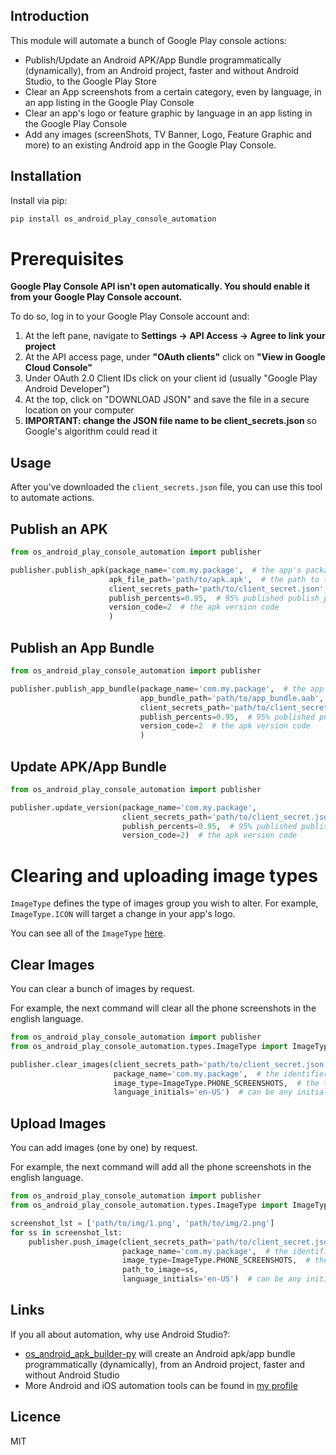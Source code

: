 Introduction
------------
This module will automate a bunch of Google Play console actions:
* Publish/Update an Android APK/App Bundle programmatically (dynamically), from an Android project, faster and without Android Studio, to the Google Play Store
* Clear an App screenshots from a certain category, even by language, in an app listing in the Google Play Console
* Clear an app's logo or feature graphic by language in an app listing in the Google Play Console
* Add any images (screenShots, TV Banner, Logo, Feature Graphic and more) to an existing Android app in the Google Play Console.

## Installation

Install via pip:
```python
pip install os_android_play_console_automation
```

# Prerequisites

<B> Google Play Console API isn't open automatically. You should enable it from your Google Play Console account.</b>

To do so, log in to your Google Play Console account and:

1. At the left pane, navigate to <b>Settings -> API Access -> Agree to link your project</b>
2. At the API access page, under <b>"OAuth clients"</b> click on <b>"View in Google Cloud Console"</b>
3. Under OAuth 2.0 Client IDs click on your client id (usually "Google Play Android Developer")
4. At the top, click on "DOWNLOAD JSON" and save the file in a secure location on your computer
5. <b> IMPORTANT: change the JSON file name to be client_secrets.json </b> so Google's algorithm could read it


## Usage

After you've downloaded the ```client_secrets.json``` file, you can use this tool to automate actions.
## Publish an APK

```python
from os_android_play_console_automation import publisher

publisher.publish_apk(package_name='com.my.package',  # the app's package name
                      apk_file_path='path/to/apk.apk',  # the path to the released apk file
                      client_secrets_path='path/to/client_secret.json',  # the client_secret.json file you made in the previous section 
                      publish_percents=0.95,  # 95% published publish_percents
                      version_code=2  # the apk version code
                      )   
```

## Publish an App Bundle

```python
from os_android_play_console_automation import publisher

publisher.publish_app_bundle(package_name='com.my.package',  # the app's package name
                             app_bundle_path='path/to/app_bundle.aab',  # the path to the released .aab file
                             client_secrets_path='path/to/client_secret.json',  # the client_secret.json file you made in the previous section 
                             publish_percents=0.95,  # 95% published publish_percents
                             version_code=2  # the apk version code
                             )   
```


## Update APK/App Bundle

```python
from os_android_play_console_automation import publisher

publisher.update_version(package_name='com.my.package',
                         client_secrets_path='path/to/client_secret.json',
                         publish_percents=0.95,  # 95% published publish_percents
                         version_code=2)  # the apk version code
```

# Clearing and uploading image types

```ImageType``` defines the type of images group you wish to alter. For example, ```ImageType.ICON``` will target a change in your app's logo.

You can see all of the ```ImageType``` [here](os_android_play_console_automation/types/ImageType.py).

## Clear Images

You can clear a bunch of images by request. 

For example, the next command will clear all the phone screenshots in the english language.

```python
from os_android_play_console_automation import publisher
from os_android_play_console_automation.types.ImageType import ImageType

publisher.clear_images(client_secrets_path='path/to/client_secret.json',  # your client secrets,
                       package_name='com.my.package',  # the identifier of the app in the store
                       image_type=ImageType.PHONE_SCREENSHOTS,  # the type of image here (try ImageType.ICON) 
                       language_initials='en-US')  # can be any initials you want (the en-US is the default)
```

## Upload Images

You can add images (one by one) by request. 

For example, the next command will add all the phone screenshots in the english language.

```python
from os_android_play_console_automation import publisher
from os_android_play_console_automation.types.ImageType import ImageType

screenshot_lst = ['path/to/img/1.png', 'path/to/img/2.png']
for ss in screenshot_lst:
    publisher.push_image(client_secrets_path='path/to/client_secret.json',  # your client secrets
                         package_name='com.my.package',  # the identifier of the app in the store
                         image_type=ImageType.PHONE_SCREENSHOTS,  # the type of image here (try ImageType.ICON)
                         path_to_image=ss,
                         language_initials='en-US')  # can be any initials you want (the en-US is the default)
```



## Links
If you all about automation, why use Android Studio?:  
* [os_android_apk_builder-py](https://github.com/osfunapps/os_android_apk_builder-py) will create an Android apk/app bundle programmatically (dynamically), from an Android project, faster and without Android Studio    
* More Android and iOS automation tools can be found in [my profile](https://github.com/osfunapps) 

## Licence
MIT